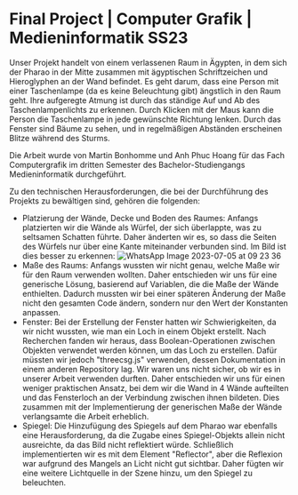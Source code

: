 # Final Project | Computer Grafik | Medieninformatik SS23

Unser Projekt handelt von einem verlassenen Raum in Ägypten, in dem sich der Pharao in der Mitte zusammen mit ägyptischen Schriftzeichen und Hieroglyphen an der Wand befindet.
Es geht darum, dass eine Person mit einer Taschenlampe (da es keine Beleuchtung gibt) ängstlich in den Raum geht. Ihre aufgeregte Atmung ist durch das ständige Auf und Ab des Taschenlampenlichts zu erkennen. Durch Klicken mit der Maus kann die Person die Taschenlampe in jede gewünschte Richtung lenken.
Durch das Fenster sind Bäume zu sehen, und in regelmäßigen Abständen erscheinen Blitze während des Sturms.

Die Arbeit wurde von Martin Bonhomme und Anh Phuc Hoang für das Fach Computergrafik im dritten Semester des Bachelor-Studiengangs Medieninformatik durchgeführt.

Zu den technischen Herausforderungen, die bei der Durchführung des Projekts zu bewältigen sind, gehören die folgenden:
* Platzierung der Wände, Decke und Boden des Raumes: Anfangs platzierten wir die Wände als Würfel, der sich überlappte, was zu seltsamen Schatten führte. Daher änderten wir es, so dass die Seiten des Würfels nur über eine Kante miteinander verbunden sind. Im Bild ist dies besser zu erkennen:
![WhatsApp Image 2023-07-05 at 09 23 36](https://github.com/mar7-n/Final-Project--Computer-Grafik--SS23/assets/116806411/8efa758d-1574-4a5d-9d62-e8fe0971bbe3)
* Maße des Raums: Anfangs wussten wir nicht genau, welche Maße wir für den Raum verwenden wollten. Daher entschieden wir uns für eine generische Lösung, basierend auf Variablen, die die Maße der Wände enthielten. Dadurch mussten wir bei einer späteren Änderung der Maße nicht den gesamten Code ändern, sondern nur den Wert der Konstanten anpassen.
* Fenster: Bei der Erstellung der Fenster hatten wir Schwierigkeiten, da wir nicht wussten, wie man ein Loch in einem Objekt erstellt. Nach Recherchen fanden wir heraus, dass Boolean-Operationen zwischen Objekten verwendet werden können, um das Loch zu erstellen. Dafür müssten wir jedoch "threecsg.js" verwenden, dessen Dokumentation in einem anderen Repository lag. Wir waren uns nicht sicher, ob wir es in unserer Arbeit verwenden durften. Daher entschieden wir uns für einen weniger praktischen Ansatz, bei dem wir die Wand in 4 Wände aufteilten und das Fensterloch an der Verbindung zwischen ihnen bildeten. Dies zusammen mit der Implementierung der generischen Maße der Wände verlangsamte die Arbeit erheblich.
* Spiegel: Die Hinzufügung des Spiegels auf dem Pharao war ebenfalls eine Herausforderung, da die Zugabe eines Spiegel-Objekts allein nicht ausreichte, da das Bild nicht reflektiert würde. Schließlich implementierten wir es mit dem Element "Reflector", aber die Reflexion war aufgrund des Mangels an Licht nicht gut sichtbar. Daher fügten wir eine weitere Lichtquelle in der Szene hinzu, um den Spiegel zu beleuchten.
